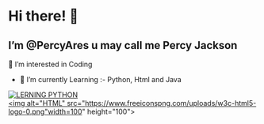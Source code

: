 <h1>Hi there! <span class="wave">👋</span></h1>

I’m @PercyAres u may call me Percy Jackson
- 

👀 I’m interested in Coding
- 🌱 I’m currently Learning :- Python, Html and Java 

[![LERNING PYTHON](https://www.python.org/static/community_logos/python-logo-inkscape.svg)](https://www.python.org)
<a href="https://html.com/"><!DOCTYPE html><html><head></head><body><br><a href="https://html.com/"><img alt="HTML" src="https://www.freeiconspng.com/uploads/w3c-html5-logo-0.png"width=100" height="100"></a></body></html>

<!---
PercyAres/PercyAres is a ✨ special ✨ repository because its `README.md` (this file) appears on your GitHub profile.
You can click the Preview link to take a look at your changes.
--->
